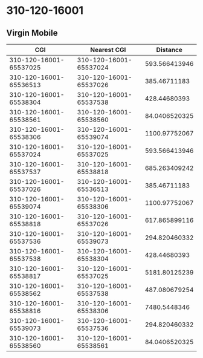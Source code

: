 # 310-120-16001
## Virgin Mobile


| CGI | Nearest CGI | Distance |
|-----|-------------|----------|
| 310-120-16001-65537025 | 310-120-16001-65537024 | 593.566413946 |
| 310-120-16001-65536513 | 310-120-16001-65537026 | 385.46711183 |
| 310-120-16001-65538304 | 310-120-16001-65537538 | 428.44680393 |
| 310-120-16001-65538561 | 310-120-16001-65538560 | 84.0406520325 |
| 310-120-16001-65538306 | 310-120-16001-65539074 | 1100.97752067 |
| 310-120-16001-65537024 | 310-120-16001-65537025 | 593.566413946 |
| 310-120-16001-65537537 | 310-120-16001-65538818 | 685.263409242 |
| 310-120-16001-65537026 | 310-120-16001-65536513 | 385.46711183 |
| 310-120-16001-65539074 | 310-120-16001-65538306 | 1100.97752067 |
| 310-120-16001-65538818 | 310-120-16001-65537026 | 617.865899116 |
| 310-120-16001-65537536 | 310-120-16001-65539073 | 294.820460332 |
| 310-120-16001-65537538 | 310-120-16001-65538304 | 428.44680393 |
| 310-120-16001-65538817 | 310-120-16001-65537025 | 5181.80125239 |
| 310-120-16001-65538562 | 310-120-16001-65537538 | 487.080679254 |
| 310-120-16001-65538816 | 310-120-16001-65538306 | 7480.5448346 |
| 310-120-16001-65539073 | 310-120-16001-65537536 | 294.820460332 |
| 310-120-16001-65538560 | 310-120-16001-65538561 | 84.0406520325 |

